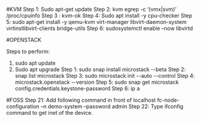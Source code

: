 #KVM
Step 1: 
Sudo apt-get update 
Step 2: kvm 
egrep -c ‘(vmx|svm)’ /proc/cpuinfo 
Step 3 : 
kvm-ok 
Step 4: 
Sudo apt install -y cpu-checker
Step 5: 
sudo apt-get install -y qemu-kvm virt-manager libvirt-daemon-system 
virtinstlibvirt-clients bridge-utils 
Step 6: 
sudosystemctl enable –now libvirtd


#OPENSTACK

Steps to perform: 
1. sudo apt update 
2. Sudo apt upgrade 
Step 1: sudo snap install microstack --beta
Step 2: snap list microstack
Step 3: sudo microstack init --auto --control
Step 4: microstack.openstack --version
Step 5: sudo snap get microstack config.credentials.keystone-password
Step 6: ip a


#FOSS
Step 21: Add following command in front of localhost fc-node-configuration –n demo-system –password admin
Step 22: Type ifconfig command to get inet of the device.
